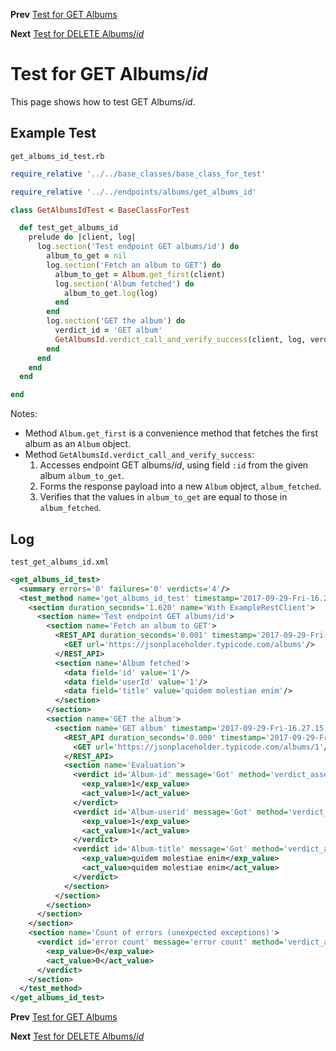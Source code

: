<!--- GENERATED FILE, DO NOT EDIT --->
**Prev** [Test for GET Albums](./GetAlbums.md)

**Next** [Test for DELETE Albums/_id_](./DeleteAlbumsId.md)


# Test for GET Albums/_id_

This page shows how to test GET Albums/_id_.

## Example Test

<code>get_albums_id_test.rb</code>
```ruby
require_relative '../../base_classes/base_class_for_test'

require_relative '../../endpoints/albums/get_albums_id'

class GetAlbumsIdTest < BaseClassForTest

  def test_get_albums_id
    prelude do |client, log|
      log.section('Test endpoint GET albums/id') do
        album_to_get = nil
        log.section('Fetch an album to GET') do
          album_to_get = Album.get_first(client)
          log.section('Album fetched') do
            album_to_get.log(log)
          end
        end
        log.section('GET the album') do
          verdict_id = 'GET album'
          GetAlbumsId.verdict_call_and_verify_success(client, log, verdict_id, album_to_get)
        end
      end
    end
  end

end
```

Notes:

- Method `Album.get_first` is a convenience method that fetches the first album as an `Album` object.
- Method `GetAlbumsId.verdict_call_and_verify_success`:
  1.  Accesses endpoint GET albums/_id_, using field `:id` from the given album `album_to_get`.
  2.  Forms the response payload into a new `Album` object, `album_fetched`.
  3.  Verifies that the values in `album_to_get` are equal to those in `album_fetched`.

## Log

<code>test_get_albums_id.xml</code>
```xml
<get_albums_id_test>
  <summary errors='0' failures='0' verdicts='4'/>
  <test_method name='get_albums_id_test' timestamp='2017-09-29-Fri-16.27.14.143'>
    <section duration_seconds='1.620' name='With ExampleRestClient'>
      <section name='Test endpoint GET albums/id'>
        <section name='Fetch an album to GET'>
          <REST_API duration_seconds='0.001' timestamp='2017-09-29-Fri-16.27.14.146'>
            <GET url='https://jsonplaceholder.typicode.com/albums'/>
          </REST_API>
          <section name='Album fetched'>
            <data field='id' value='1'/>
            <data field='userId' value='1'/>
            <data field='title' value='quidem molestiae enim'/>
          </section>
        </section>
        <section name='GET the album'>
          <section name='GET album' timestamp='2017-09-29-Fri-16.27.15.690'>
            <REST_API duration_seconds='0.000' timestamp='2017-09-29-Fri-16.27.15.690'>
              <GET url='https://jsonplaceholder.typicode.com/albums/1'/>
            </REST_API>
            <section name='Evaluation'>
              <verdict id='Album-id' message='Got' method='verdict_assert_equal?' outcome='passed' volatile='false'>
                <exp_value>1</exp_value>
                <act_value>1</act_value>
              </verdict>
              <verdict id='Album-userid' message='Got' method='verdict_assert_equal?' outcome='passed' volatile='false'>
                <exp_value>1</exp_value>
                <act_value>1</act_value>
              </verdict>
              <verdict id='Album-title' message='Got' method='verdict_assert_equal?' outcome='passed' volatile='false'>
                <exp_value>quidem molestiae enim</exp_value>
                <act_value>quidem molestiae enim</act_value>
              </verdict>
            </section>
          </section>
        </section>
      </section>
    </section>
    <section name='Count of errors (unexpected exceptions)'>
      <verdict id='error count' message='error count' method='verdict_assert_equal?' outcome='passed' volatile='true'>
        <exp_value>0</exp_value>
        <act_value>0</act_value>
      </verdict>
    </section>
  </test_method>
</get_albums_id_test>
```

**Prev** [Test for GET Albums](./GetAlbums.md)

**Next** [Test for DELETE Albums/_id_](./DeleteAlbumsId.md)


